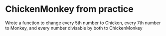 # ChickenMonkey from practice

Wrote a function to change every 5th number to Chicken, every 7th number to Monkey, and every number divisable by both to ChickenMonkey
